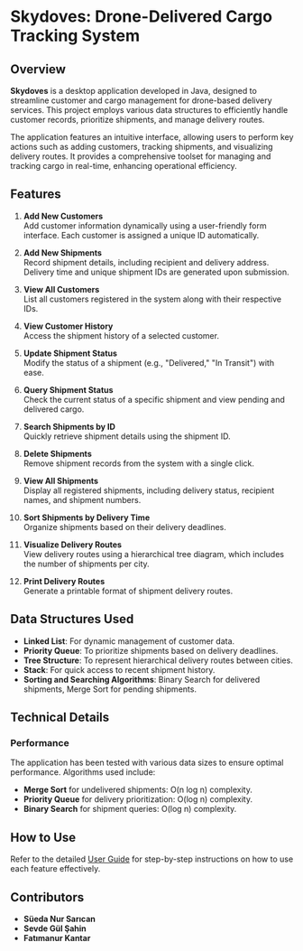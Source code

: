 # Skydoves: Drone-Delivered Cargo Tracking System

## Overview

**Skydoves** is a desktop application developed in Java, designed to streamline customer and cargo management for drone-based delivery services. This project employs various data structures to efficiently handle customer records, prioritize shipments, and manage delivery routes.

The application features an intuitive interface, allowing users to perform key actions such as adding customers, tracking shipments, and visualizing delivery routes. It provides a comprehensive toolset for managing and tracking cargo in real-time, enhancing operational efficiency.



## Features

1. **Add New Customers**  
   Add customer information dynamically using a user-friendly form interface. Each customer is assigned a unique ID automatically.

2. **Add New Shipments**  
   Record shipment details, including recipient and delivery address. Delivery time and unique shipment IDs are generated upon submission.

3. **View All Customers**  
   List all customers registered in the system along with their respective IDs.

4. **View Customer History**  
   Access the shipment history of a selected customer.

5. **Update Shipment Status**  
   Modify the status of a shipment (e.g., "Delivered," "In Transit") with ease.

6. **Query Shipment Status**  
   Check the current status of a specific shipment and view pending and delivered cargo.

7. **Search Shipments by ID**  
   Quickly retrieve shipment details using the shipment ID.

8. **Delete Shipments**  
   Remove shipment records from the system with a single click.

9. **View All Shipments**  
   Display all registered shipments, including delivery status, recipient names, and shipment numbers.

10. **Sort Shipments by Delivery Time**  
    Organize shipments based on their delivery deadlines.

11. **Visualize Delivery Routes**  
    View delivery routes using a hierarchical tree diagram, which includes the number of shipments per city.

12. **Print Delivery Routes**  
    Generate a printable format of shipment delivery routes.



## Data Structures Used

- **Linked List**: For dynamic management of customer data.
- **Priority Queue**: To prioritize shipments based on delivery deadlines.
- **Tree Structure**: To represent hierarchical delivery routes between cities.
- **Stack**: For quick access to recent shipment history.
- **Sorting and Searching Algorithms**: Binary Search for delivered shipments, Merge Sort for pending shipments.



## Technical Details

### Performance

The application has been tested with various data sizes to ensure optimal performance. Algorithms used include:

- **Merge Sort** for undelivered shipments: O(n log n) complexity.
- **Priority Queue** for delivery prioritization: O(log n) complexity.
- **Binary Search** for shipment queries: O(log n) complexity.


## How to Use

Refer to the detailed [User Guide](./cargo_management_system_guide.pdf) for step-by-step instructions on how to use each feature effectively.




## Contributors

- **Süeda Nur Sarıcan** 
- **Sevde Gül Şahin**   
- **Fatımanur Kantar**

